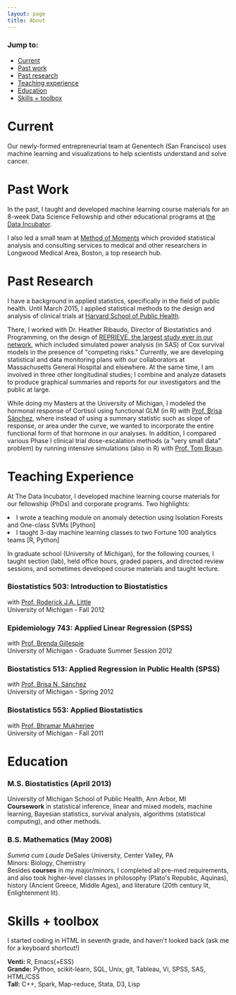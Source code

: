 ```yaml
---
layout: page
title: About
---
```


### Jump to:
* [Current](./#current)
* [Past work](./#work)
* [Past research](./#research)
* [Teaching experience](./#taught)
* [Education](./#educ)
* [Skills + toolbox](./#skills)

<div id="current"> <h1>Current</h1>
	<p> Our newly-formed entrepreneurial team at Genentech (San Francisco) uses machine learning and
    visualizations to help scientists understand and solve cancer.
    </p>
</div>


<div id="work">
<h1>Past Work</h1>
<p>
    In the past, I taught and developed machine learning course materials for
    an 8-week Data Science Fellowship and other educational programs at <a href="http://thedataincubator.com" target="_blank">the Data Incubator</a>.
</p>
<p>
   I also led a small team at <a href="http://methodofmoments.io" target="_blank">Method of Moments</a> which
   provided statistical analysis and consulting services to medical and other
   researchers in Longwood Medical Area, Boston, a top research hub.
</p>
</div>

<div id="research">
<h1>Past Research</h1>

<p>
    I have a background in applied statistics, specifically in the field of
    public health. Until March 2015, I applied statistical methods to the
    design and analysis of clinical trials at <a href="http://www.hsph.harvard.edu/cbar" target="_blank">Harvard School of Public Health</a>.
</p>
<p>
    There, I worked with Dr. Heather Ribaudo, Director of Biostatistics and
    Programming, on the design of <a href="http://reprievetrial.org" target="_blank">REPRIEVE, the largest study ever in our network</a>,
    which included simulated power analysis (in SAS) of Cox survival models in
    the presence of "competing risks." Currently, we are developing statistical
    and data monitoring plans with our collaborators at Massachusetts General
    Hospital and elsewhere.  At the same time, I am involved in three other
    longitudinal studies; I combine and analyze datasets to produce graphical
    summaries and reports for our investigators and the public at large.
</p>

<p>
    While doing my Masters at the University of Michigan, I modeled the
    hormonal response of Cortisol using functional GLM (in R) with <a href="http://www.sph.umich.edu/iscr/faculty/profile.cfm?uniqname=brisa">Prof. Brisa Sánchez</a>,
    where instead of using a summary statistic such as slope of response, or
    area under the curve, we wanted to incorporate the entire functional form
    of that hormone in our analyses. In addition, I compared various Phase I
    clinical trial dose-escalation methods (a "very small data" problem) by
    running intensive simulations (also in R) with <a href="http://www.sph.umich.edu/iscr/faculty/profile.cfm?uniqname=tombraun">Prof. Tom Braun</a>.
</p>
</div>

<div id="taught">
<h1>Teaching Experience</h1>
<p>
    At The Data Incubator, I developed machine learning course materials for
    our fellowship (PhDs) and corporate programs. Two highlights:
</p>
<li>I wrote a teaching module on anomaly detection using Isolation Forests and One-class SVMs [Python]</li>
<li>I taught 3-day machine learning classes to two Fortune 100 analytics teams [R, Python]</li>

<p>
    In graduate school (University of Michigan), for the following courses, I
    taught section (lab), held office hours, graded papers, and directed review
    sessions, and sometimes developed course materials and taught lecture.
</p>

<h3>Biostatistics 503: Introduction to Biostatistics</h3>

<p>with <a href="http://www.sph.umich.edu/iscr/faculty/profile.cfm?uniqname=rlittle">Prof. Roderick J.A. Little</a> <br />
University of Michigan - Fall 2012</p>

<h3>Epidemiology 743: Applied Linear Regression (SPSS)</h3>

<p>with <a href="http://www.sph.umich.edu/iscr/faculty/profile.cfm?uniqname=bgillesp">Prof. Brenda Gillespie</a> <br />
University of Michigan - Graduate Summer Session 2012</p>

<h3>Biostatistics 513: Applied Regression in Public Health (SPSS)</h3>

<p>with <a href="http://www.sph.umich.edu/iscr/faculty/profile.cfm?uniqname=brisa">Prof. Brisa N. Sánchez</a> <br />
University of Michigan - Spring 2012</p>

<h3>Biostatistics 553: Applied Biostatistics</h3>

<p>with <a href="http://www.sph.umich.edu/iscr/faculty/profile.cfm?uniqname=bhramar">Prof. Bhramar Mukherjee</a> <br />
University of Michigan - Fall 2011</p>
</div>

<div id="educ">
<h1>Education</h1>

<h3>M.S. Biostatistics (April 2013)</h3>

<p>University of Michigan School of Public Health, Ann Arbor, MI <br />
<b>Coursework</b> in statistical inference, linear and mixed models, machine learning, Bayesian statistics, survival analysis, algorithms (statistical computing), and other methods.  </p>

<h3>B.S. Mathematics (May 2008)</h3>

<p><i>Summa cum Laude</i>
DeSales University, Center Valley, PA <br />
Minors: Biology, Chemistry  <br />
Besides <b>courses</b> in my major/minors, I completed all pre-med requirements, and also took higher-level classes in philosophy (Plato's Republic, Aquinas), history (Ancient Greece, Middle Ages), and literature (20th century lit, Enlightenment lit). </p>
</div>


<div id="skills">
<h1>Skills + toolbox</h1>

<p>I started coding in HTML in seventh grade, and haven't looked back (ask me for a keyboard shortcut!)</p>

<p><b>Venti:</b> R, Emacs(+ESS) <br />
<b>Grande:</b> Python, scikit-learn, SQL, Unix, git, Tableau, Vi, SPSS, SAS, HTML/CSS <br />
<b>Tall:</b> C++, Spark, Map-reduce, Stata, D3, Lisp
